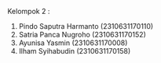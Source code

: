 Kelompok 2 :
  1. Pindo Saputra Harmanto (2310631170110)
  2. Satria Panca Nugroho (2310631170152)
  3. Ayunisa Yasmin (2310631170008)
  4. Ilham Syihabudin (2310631170158)
